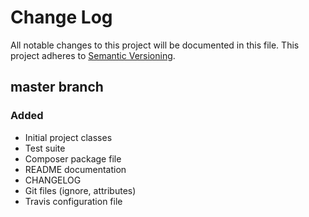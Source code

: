# Change Log
All notable changes to this project will be documented in this file.
This project adheres to [Semantic Versioning](http://semver.org/).

## master branch
### Added
- Initial project classes
- Test suite
- Composer package file
- README documentation
- CHANGELOG
- Git files (ignore, attributes)
- Travis configuration file
